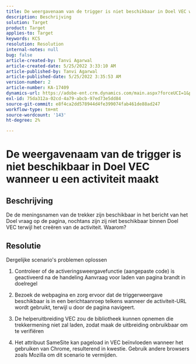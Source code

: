 ```yaml
---
title: De weergavenaam van de trigger is niet beschikbaar in Doel VEC wanneer u een activiteit maakt
description: Beschrijving
solution: Target
product: Target
applies-to: Target
keywords: KCS
resolution: Resolution
internal-notes: null
bug: false
article-created-by: Tanvi Agarwal
article-created-date: 5/25/2022 3:33:10 AM
article-published-by: Tanvi Agarwal
article-published-date: 5/25/2022 3:35:53 AM
version-number: 2
article-number: KA-17409
dynamics-url: https://adobe-ent.crm.dynamics.com/main.aspx?forceUCI=1&pagetype=entityrecord&etn=knowledgearticle&id=d992f462-dbdb-ec11-a7b6-0022480b05aa
exl-id: 75da312a-02cd-4a79-abcb-97ed73e5dd84
source-git-commit: e8f4ca2dd578944d4fe399074fab461de88ad247
workflow-type: tm+mt
source-wordcount: '143'
ht-degree: 2%

---
```


# De weergavenaam van de trigger is niet beschikbaar in Doel VEC wanneer u een activiteit maakt

## Beschrijving


De de meningsnamen van de trekker zijn beschikbaar in het bericht van het Doel vraag op de pagina, nochtans zijn zij niet beschikbaar binnen Doel VEC terwijl het creëren van de activiteit. Waarom?


## Resolutie


Dergelijke scenario&#39;s problemen oplossen

1. Controleer of de activeringsweergavefunctie (aangepaste code) is geactiveerd na de handeling Aanvraag voor laden van pagina brandt in doelregel

2. Bezoek de webpagina en zorg ervoor dat de triggerweergave beschikbaar is in een berichtaanroep telkens wanneer de activiteit-URL wordt gebruikt, terwijl u door de pagina navigeert.

3. De helperuitbreiding VEC zou de bibliotheek kunnen opnemen die trekkermening niet zal laden, zodat maak de uitbreiding onbruikbaar om te verifiëren

4. Het attribuut SameSite kan pageload in VEC beïnvloeden wanneer het gebruiken van Chrome, resulterend in kwestie. Gebruik andere browsers zoals Mozilla om dit scenario te vermijden.
